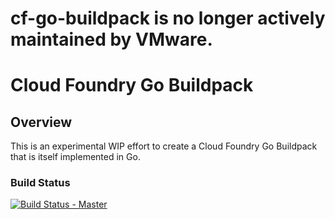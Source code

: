 # cf-go-buildpack is no longer actively maintained by VMware.

# Cloud Foundry Go Buildpack

## Overview

This is an experimental WIP effort to create a Cloud Foundry Go Buildpack that is itself implemented in Go.

### Build Status

[![Build Status - Master](https://travis-ci.org/cf-platform-eng/cf-go-buildpack.png?branch=master)](https://travis-ci.org/cf-platform-eng/cf-go-buildpack)
